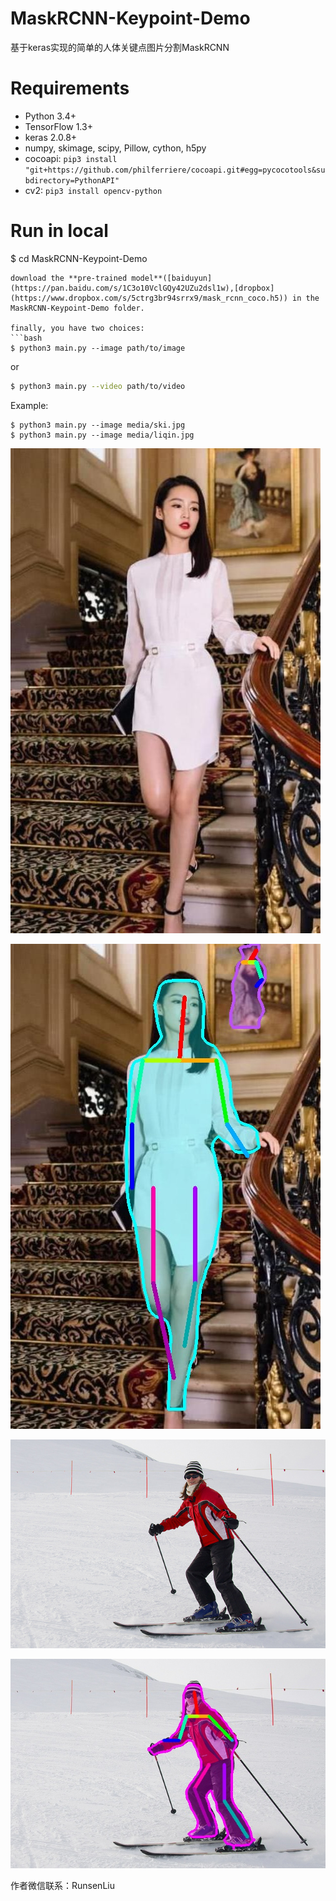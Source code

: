 # MaskRCNN-Keypoint-Demo

基于keras实现的简单的人体关键点图片分割MaskRCNN

# Requirements
* Python 3.4+
* TensorFlow 1.3+
* keras 2.0.8+
* numpy, skimage, scipy, Pillow, cython, h5py
* cocoapi: `pip3 install "git+https://github.com/philferriere/cocoapi.git#egg=pycocotools&subdirectory=PythonAPI"`
* cv2: `pip3 install opencv-python`

# Run in local
$ cd MaskRCNN-Keypoint-Demo
```
download the **pre-trained model**([baiduyun](https://pan.baidu.com/s/1C3o10VclGQy42UZu2dsl1w),[dropbox](https://www.dropbox.com/s/5ctrg3br94srrx9/mask_rcnn_coco.h5)) in the MaskRCNN-Keypoint-Demo folder.

finally, you have two choices:
```bash
$ python3 main.py --image path/to/image
```
or
```bash
$ python3 main.py --video path/to/video
```
Example:
```
$ python3 main.py --image media/ski.jpg
$ python3 main.py --image media/liqin.jpg
```


![](./media/liqin.jpg)

![](./media/liqin_mask_rcnn_out_py.jpg)



![](./media/ski.jpg)

![](./media/ski_mask_rcnn_out_py.jpg)


作者微信联系：RunsenLiu